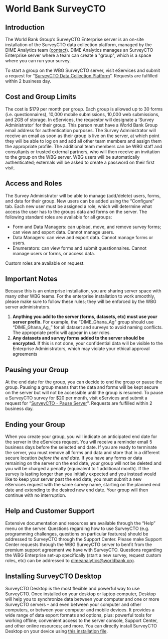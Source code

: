 # World Bank SurveyCTO

## Introduction

The World Bank Group’s SurveyCTO Enterprise server is an on-site installation of the SurveyCTO data collection platform, 
managed by the DIME Analytics team ([contact](mailto:dimeanalytics@worldbank.org)). 
DIME Analytics manages an SurveyCTO Enterprise server where a team can create a "group", 
which is a space where you can run your survey.

To start a group on the WBG SurveyCTO server, 
visit eServices and submit a request for 
“[SurveyCTO Data Collection Platform](https://worldbankgroup.service-now.com/wbg?id=wbg_sc_catalog&sys_id=7d1e71b86f16d340db112d232e3ee4aa)”. 
Requests are fulfilled within 2 business day. 


## Cost and Group Limits
The cost is $179 per month per group.
Each group is allowed up to 30 forms (i.e. questionnaires), 
10,000 mobile submissions, 10,000 web submissions, and 2GB of storage. 
In eServices, the requestor will designate a ‘Survey Administrator’ for their group. 
This person must have a World Bank Group email address for authentication purposes. 
The Survey Administrator will receive an email as soon as their group is live on the server, 
at which point they will be able to log on and add all other team members and assign them the appropriate profile. 
The additional team members can be WBG staff and consultants or trusted external partners, 
who will then receive an invitation to the group on the WBG server. 
WBG users will be automatically authenticated; 
externals will be asked to create a password on their first visit.

## Access and Roles
The Survey Administrator will be able to manage (add/delete) users, forms, and data for their group. 
New users can be added using the “Configure” tab. 
Each new user must be assigned a role, 
which will determine what access the user has to the groups data and forms on the server. 
The following standard roles are available for all groups:

- Form and Data Managers: can upload, move, and remove survey forms; can view and export data. Cannot manage users.
- Data Managers: can view and export data. Cannot manage forms or users.
- Enumerators: can view forms and submit questionnaires. Cannot manage users or forms, or access data.

Custom roles are available on request.
## Important Notes
Because this is an enterprise installation, you are sharing server space with many other WBG teams. 
For the enterprise installation to work smoothly, please make sure to follow these rules; they will be enforced by the WBG server administrators.

1.	**Anything you add to the server (forms, datasets, etc) must use your server prefix.** 
For example, the “DIME_Ghana_Ag” group should use “DIME_Ghana_Ag_” for all dataset and surveys to avoid naming conflicts. 
The appropriate prefix will appear in user roles.
2.	**Any datasets and survey forms added to the server should be encrypted.** 
If this is not done, your confidential data will be visible to the Enterprise Administrators, 
which may violate your ethical approval agreements

## Pausing your Group
At the end date for the group, you can decide to end the group or pause the group. 
Pausing a group means that the data and forms will be kept secure on the server but will not be accessible until the group is resumed. 
To pause a SurveyCTO survey for $20 per month, visit eServices and submit a request for 
“[SurveyCTO - Pause Server](https://worldbankgroup.service-now.com/wbg?id=wbg_sc_catalog&sys_id=87ebb44ddbc1dc10d37979668c961931)”. 
Requests are fulfilled within 2 business day.

## Ending your Group
When you create your group, you will indicate an anticipated end date for the server in the eServices request. 
You will receive a reminder email 5 business days before the selected end date. 
If you are ready to terminate the server, you must remove all forms and data and store that in a different secure location _before the end date_.
If you have any forms or data remaining on the server on the end date, 
your group will not be deleted and you will be charged a penalty (equivalent to 1 additional month).
If the survey is lasting longer than you initially expected and you instead would like to keep your server past the end date, 
you must submit a new eServices request with the same survey name, 
starting on the planned end date and extending to the desired new end date. 
Your group will then continue with no interruption.

## Help and Customer Support
Extensive documentation and resources are available through the “Help” menu on the server. 
Questions regarding how to use SurveyCTO (e.g. programming challenges, questions on particular features) 
should be addressed to SurveyCTO through the Support Center. 
Please make Support Center requests through the WBG SurveyCTO server to benfit from the premium support agreement we have with SurveyCTO. 
Questions regarding the WBG Enterprise set-up specifically (start a new survey, request custom roles, etc) 
can be addressed to [dimeanalytics@worldbank.org](mailto:dimeanalytics@worldbank.org).

## Installing SurveyCTO Desktop
SurveyCTO Desktop is the most flexible and powerful way to use SurveyCTO. 
Once installed on your desktop or laptop computer, 
Desktop will help you to synchronize data between your computer and one or more SurveyCTO servers – 
and even between your computer and other computers, or between your computer and mobile devices. 
It provides a wide range of data export formats and options, 
plus: powerful tools for working offline; convenient access to the server console, Support Center, and other online resources; and more. 
You can directly install SurveyCTO Desktop on your device using [this installation file](https://docs.surveycto.com/desktop/). 
